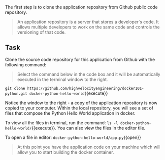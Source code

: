 
The first step is to clone the application repository from Github public code repository. 


>An application repository is a server that stores a developer's code.  It allows multiple developers to work on the same code and controls the versioning of that code.
	
## Task

Clone the source code repository for this application from Github with the following command:

>Select the command below in the code box and it will be automatically executed in the terminal window to the right.

`git clone https://github.com/highvelocityengineering/docker101-python.git docker-python-hello-world`{{execute}}

Notice the window to the right - a copy of the application repository is now copied to your computer. Within the local repository, you will see a set of files that compose the Python Hello World application in docker.

To view all the files in terminal, run the command: `ls -l docker-python-hello-world/`{{execute}}. You can also view the files in the editor tile.

To open a file in editor: `docker-python-hello-world/app.py`{{open}}

>At this point you have the application code on your machine which will allow you to start building the docker container.

